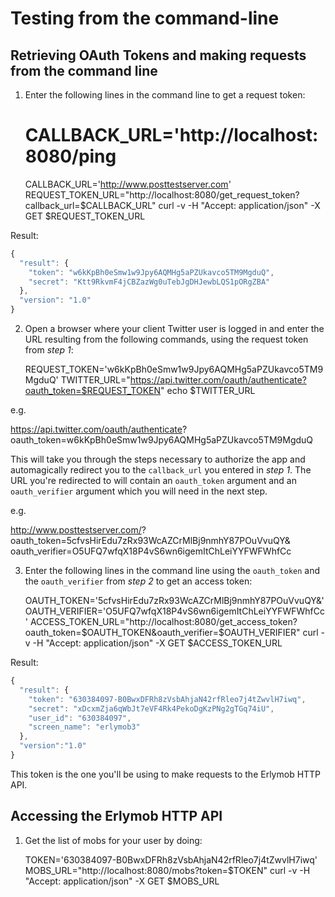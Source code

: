 Testing from the command-line
=============================

Retrieving OAuth Tokens and making requests from the command line
-----------------------------------------------------------------

1) Enter the following lines in the command line to get a request token:

    # CALLBACK_URL='http://localhost:8080/ping
    CALLBACK_URL='http://www.posttestserver.com'
    REQUEST_TOKEN_URL="http://localhost:8080/get_request_token?callback_url=$CALLBACK_URL"
    curl -v -H "Accept: application/json" -X GET $REQUEST_TOKEN_URL

Result:
``` javascript
{
  "result": {
    "token": "w6kKpBh0eSmw1w9Jpy6AQMHg5aPZUkavco5TM9MgduQ",
	"secret": "Ktt9RkvmF4jCBZazWg0uTebJgDHJewbLQS1pORgZBA"
  },
  "version": "1.0"
}
```

2) Open a browser where your client Twitter user is logged in and
enter the URL resulting from the following commands, using the request
token from *step 1*:

    REQUEST_TOKEN='w6kKpBh0eSmw1w9Jpy6AQMHg5aPZUkavco5TM9MgduQ'
    TWITTER_URL="https://api.twitter.com/oauth/authenticate?oauth_token=$REQUEST_TOKEN"
    echo $TWITTER_URL

e.g.

   https://api.twitter.com/oauth/authenticate?
   oauth_token=w6kKpBh0eSmw1w9Jpy6AQMHg5aPZUkavco5TM9MgduQ

This will take you through the steps necessary to authorize the app
and automagically redirect you to the `callback_url` you entered in
*step 1*. The URL you're redirected to will contain an `oauth_token`
argument and an `oauth_verifier` argument which you will need in the
next step.

e.g.

  http://www.posttestserver.com/?
  oauth_token=5cfvsHirEdu7zRx93WcAZCrMlBj9nmhY87POuVvuQY&
  oauth_verifier=O5UFQ7wfqX18P4vS6wn6igemItChLeiYYFWFWhfCc

3) Enter the following lines in the command line using the
`oauth_token` and the `oauth_verifier` from *step 2* to get an access
token:

    OAUTH_TOKEN='5cfvsHirEdu7zRx93WcAZCrMlBj9nmhY87POuVvuQY&'
    OAUTH_VERIFIER='O5UFQ7wfqX18P4vS6wn6igemItChLeiYYFWFWhfCc'
    ACCESS_TOKEN_URL="http://localhost:8080/get_access_token?oauth_token=$OAUTH_TOKEN&oauth_verifier=$OAUTH_VERIFIER"
    curl -v -H "Accept: application/json" -X GET $ACCESS_TOKEN_URL

Result:
``` javascript
{
  "result": {
    "token": "630384097-B0BwxDFRh8zVsbAhjaN42rfRleo7j4tZwvlH7iwq",
    "secret": "xDcxmZja6qWbJt7eVF4Rk4PekoDgKzPNg2gTGq74iU",
    "user_id": "630384097",
    "screen_name": "erlymob3"
  },
  "version":"1.0"
}
```
This token is the one you'll be using to make requests to the Erlymob
HTTP API.


Accessing the Erlymob HTTP API
------------------------------

1) Get the list of mobs for your user by doing:

    TOKEN='630384097-B0BwxDFRh8zVsbAhjaN42rfRleo7j4tZwvlH7iwq'
    MOBS_URL="http://localhost:8080/mobs?token=$TOKEN"
    curl -v -H "Accept: application/json" -X GET $MOBS_URL
